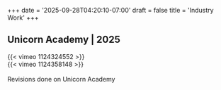 +++
date = '2025-09-28T04:20:10-07:00'
draft = false
title = 'Industry Work'
+++

## Unicorn Academy | 2025
{{< vimeo 1124324552 >}}  
{{< vimeo 1124358148 >}}  
<br>
Revisions done on Unicorn Academy